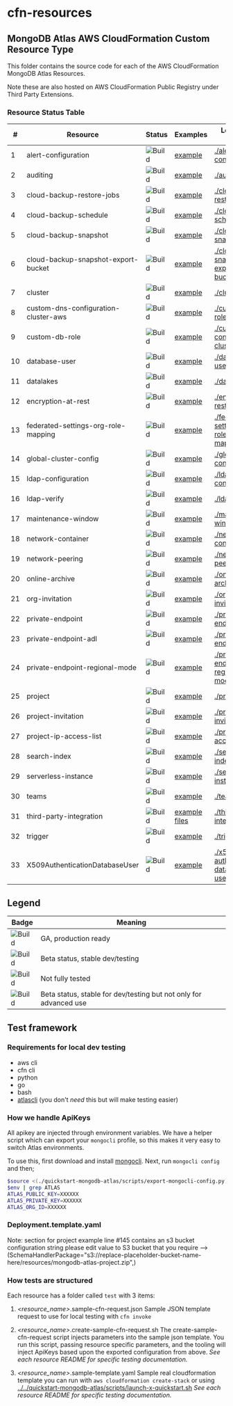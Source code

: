 # cfn-resources

## MongoDB Atlas AWS CloudFormation Custom Resource Type

This folder contains the source code for each of the AWS CloudFormation 
MongoDB Atlas Resources. 

Note these are also hosted on AWS CloudFormation Public Registry under Third Party Extensions. 

### Resource Status Table

| #   | Resource                             | Status                                                 | Examples                                                                                          | Local Testing Scripts                                                                      |
|-----|--------------------------------------|--------------------------------------------------------|---------------------------------------------------------------------------------------------------|--------------------------------------------------------------------------------------------|
| 1   | alert-configuration                  | ![Build](https://img.shields.io/badge/GA-green)        | [example](../examples/alert-configuration/alert-configuration.json)                               | [./alert-configuration/test](./alert-configuration/test)                                   |
| 2   | auditing                             | ![Build](https://img.shields.io/badge/GA-green)        | [example](../examples/auditing/auditing.json)                                                     | [./auditing/test](./auditing/test)                                                         |
| 3   | cloud-backup-restore-jobs            | ![Build](https://img.shields.io/badge/GA-green)        | [example](../examples/cloud-backup-restore-jobs/restore.json)                                     | [./cloud-backup-restore-jobs/test](./cloud-backup-restore-jobs/test)                       |
| 4   | cloud-backup-schedule                | ![Build](https://img.shields.io/badge/GA-green)        | [example](../examples/cloud-backup-schedule/cloudBackupSchedule.json)                             | [./cloud-backup-schedule/test](./cloud-backup-schedule/test)                               |
| 5   | cloud-backup-snapshot                | ![Build](https://img.shields.io/badge/GA-green)        | [example](../examples/cloud-backup-snapshot/snapshot.json)                                        | [./cloud-backup-snapshot/test](./cloud-backup-snapshot/test)                               |
| 6   | cloud-backup-snapshot-export-bucket  | ![Build](https://img.shields.io/badge/GA-green)        | [example](../examples/cloud-backup-snapshot-export-bucket/CloudBackupSnapshotExportBucket.json)   | [./cloud-backup-snapshot-export-bucket/test](./cloud-backup-snapshot-export-bucket/test)   |
| 7   | cluster                              | ![Build](https://img.shields.io/badge/GA-green)        | [example](../examples/cluster/cluster.json)                                                       | [./cluster/test](./cluster/test)                                                           |
| 8  | custom-dns-configuration-cluster-aws | ![Build](https://img.shields.io/badge/GA-green)        | [example](../examples/custom-dns-configuration-cluster-aws/CustomDnsConfigurationClusterAws.json) | [./custom-db-role/test](./custom-db-role/test)                                             |
| 9  | custom-db-role                       | ![Build](https://img.shields.io/badge/GA-green)        | [example](../examples/custom-db-role/custom-db-role.json)                                         | [./custom-dns-configuration-cluster-aws/test](./custom-dns-configuration-cluster-aws/test) |
| 10  | database-user                        | ![Build](https://img.shields.io/badge/GA-green)        | [example](../examples/database-user/user.json)                                                    | [./database-user/test](./database-user/test)                                               |
| 11  | datalakes                            | ![Build](https://img.shields.io/badge/GA-green)        | [example](../examples/data-lakes/datalake.json)                                                   | [./datalakes/test](./datalakes/test)                                                       |
| 12  | encryption-at-rest                   | ![Build](https://img.shields.io/badge/GA-green)        | [example](../examples/encryption-at-rest/encryption-at-rest.json)                                 | [./encryption-at-rest/test](./encryption-at-rest/test)                                     |
| 13  | federated-settings-org-role-mapping  | ![Build](https://img.shields.io/badge/GA-green)        | [example](../examples/federated-settings-org-role-mapping/federatedSettingsOrgRoleMapping.json)   | [./federated-settings-org-role-mapping/test](./federated-settings-org-role-mapping/test)   |
| 14  | global-cluster-config                | ![Build](https://img.shields.io/badge/GA-green)        | [example](../examples/global-cluster-config/global-cluster-config.json)                           | [./global-cluster-config/test](./global-cluster-config/test)                               |
| 15  | ldap-configuration                   | ![Build](https://img.shields.io/badge/GA-green)        | [example](../examples/ldap-configuration/LDAPConfiguration.json)                                  | [./ldap-configuration/test](./ldap-configuration/test)                                     |
| 16  | ldap-verify                          | ![Build](https://img.shields.io/badge/GA-green)        | [example](../examples/LDAPVerify/LDAPVerify.json)                                                 | [./ldap-verify/test](./ldap-verify/test)                                                   |
| 17  | maintenance-window                   | ![Build](https://img.shields.io/badge/GA-green)        | [example](../examples/maintenance-window/maintenance-window.json)                                 | [./maintenance-window/test](./maintenance-window/test)                                     |
| 18  | network-container                    | ![Build](https://img.shields.io/badge/GA-green)        | [example](../examples/network-container/container.json)                                           | [./network-container/test](./network-container/test)                                       |
| 19  | network-peering                      | ![Build](https://img.shields.io/badge/GA-green)        | [example](../examples/network-peering/peering.json)                                               | [./network-peering/test](./network-peering/test)                                           |
| 20  | online-archive                       | ![Build](https://img.shields.io/badge/GA-green)        | [example](../examples/online-archive/online-archive.json)                                         | [./online-archive/test](./online-archive/test)                                             |
| 21  | org-invitation                       | ![Build](https://img.shields.io/badge/GA-green)        | [example](../examples/org-invitation/org-invitation.json)                                         | [./org-invitation/test](./org-invitation/test)                                             |
| 22  | private-endpoint                     | ![Build](https://img.shields.io/badge/GA-green)        | [example](../examples/private-endpoint/privateEndpoint.json)                                      | [./private-endpoint/test](./private-endpoint/test)                                         |
| 23  | private-endpoint-adl                 | ![Build](https://img.shields.io/badge/GA-green)        | [example](../examples/private-endpoint-adl/endpoint-adl.json)                                     | [./private-endpoint-adl/test](./private-endpoint-adl/test)                                 |
| 24  | private-endpoint-regional-mode       | ![Build](https://img.shields.io/badge/GA-green)        | [example](../examples/private-endpoint-regional-mode/privateEndpointRegionalMode.json)            | [./private-endpoint-regional-mode/test](./private-endpoint-regional-mode/test)             |
| 25  | project                              | ![Build](https://img.shields.io/badge/GA-green)        | [example](../examples/project/project.json)                                                       | [./project/test](./project/test)                                                           |
| 26  | project-invitation                   | ![Build](https://img.shields.io/badge/GA-green)        | [example](../examples/project-invitation/project-invitation.json)                                 | [./project-invitation/test](./project-invitation/test)                                     |
| 27  | project-ip-access-list               | ![Build](https://img.shields.io/badge/GA-green)        | [example](../examples/project-ip-access-list/ip-access-list.yaml)                                 | [./project-ip-access-list/test](./project-ip-access-list/test)                             |
| 28  | search-index                         | ![Build](https://img.shields.io/badge/GA-green)        | [example](../examples/search-index/searchIndex.json)                                              | [./search-indexes/test](./search-indexes/test)                                             |
| 29  | serverless-instance                  | ![Build](https://img.shields.io/badge/GA-green)        | [example](../examples/serverless-instance/serverless-instance.json)                               | [./serverless-instance/test](./serverless-instance/test)                                   |
| 30  | teams                                | ![Build](https://img.shields.io/badge/GA-green)        | [example](../examples/teams/teams.json)                                                           | [./teams/test](./teams/test)                                                               |
| 31  | third-party-integration              | ![Build](https://img.shields.io/badge/GA-green)        | [example files](../examples/thirdpartyintegrations)                                               | [./third-party-integration/test](./third-party-integration/test)                           |
| 32  | trigger                              | ![Build](https://img.shields.io/badge/GA-green)        | [example](../examples/trigger/trigger.json)                                                       | [./trigger/test](./trigger/test)                                                           |
| 33  | X509AuthenticationDatabaseUser       | ![Build](https://img.shields.io/badge/GA-green)        | [example](../examples/x509-authentication-db-user/x509-authentication-db-user.json)               | [./x509-authentication-database-user/test](./x509-authentication-database-user/test)       |

Legend
---
| Badge | Meaning |
| --- | --- |
| ![Build](https://img.shields.io/badge/GA-green) | GA, production ready |
| ![Build](https://img.shields.io/badge/Beta-yellow) | Beta status, stable dev/testing |
| ![Build](https://img.shields.io/badge/Unstable-orange) | Not fully tested |
| ![Build](https://img.shields.io/badge/Beta-Admin-grey) | Beta status, stable for dev/testing but not only for advanced use |

## Test framework

### Requirements for local dev testing

* aws cli
* cfn cli
* python
* go
* bash
* [atlascli](https://github.com/mongodb/mongodb-atlas-cli) (you don't *need* this but will make testing easier)

### How we handle ApiKeys

All apikey are injected through environment variables. 
We have a helper script which can export your `mongocli` profile, so this makes it very easy to switch Atlas environments.

To use this, first download and install [mongocli](mongocli).
Next, run `mongocli config` and then;

```bash
$source <(./quickstart-mongodb-atlas/scripts/export-mongocli-config.py)
$env | grep ATLAS
ATLAS_PUBLIC_KEY=XXXXXX
ATLAS_PRIVATE_KEY=XXXXXX
ATLAS_ORG_ID=XXXXXX
```

### Deployment.template.yaml
Note: section for project example line #145 contains an s3 bucket  configuration string please edit value to S3 bucket that you require -->  (SchemaHandlerPackage="s3://replace-placeholder-bucket-name-here/resources/mongodb-atlas-project.zip",)

### How tests are structured

Each resource has a folder called `test` with 3 items:

1. *<resource_name>*.sample-cfn-request.json
        Sample JSON template request to use for local testing with `cfn invoke`

2. *<resource_name>*.create-sample-cfn-request.sh
        The create-sample-cfn-request script injects parameters into the sample json template. You run this script, passing resource specific parameters, and the tooling will inject ApiKeys based upon the exported configuration from above. 
        _See each resource README for specific testing documentation._

3. *<resource_name>*.sample-template.yaml
        Sample real cloudformation template you can run with `aws cloudformation create-stack` or using  [../../quickstart-mongodb-atlas/scripts/launch-x-quickstart.sh]( ../../quickstart-mongodb-atlas/scripts/launch-x-quickstart.sh) 
        _See each resource README for specific testing documentation._




